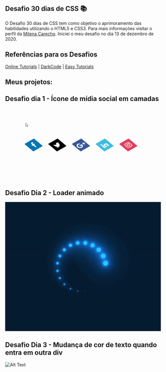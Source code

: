  ## Desafio 30 dias de CSS 📚

O Desafio 30 dias de CSS tem como objetivo o aprimoramento das habilidades utilizando o HTML5 e CSS3. Para mais informações visitar o perfil da [Milena Carecho](https://github.com/MilenaCarecho/30diasDeCSS). Iniciei o meu desafio no dia 13 de dezembro de 2020. 

## Referências para os Desafios

[Online Tutorials](https://www.youtube.com/channel/UCbwXnUipZsLfUckBPsC7Jog) | [DarkCode](https://www.youtube.com/channel/UCD3KVjbb7aq2OiOffuungzw) | [Easy Tutorials](https://www.youtube.com/channel/UCkjoHfkLEy7ZT4bA2myJ8xA)


## Meus projetos:

## Desafio dia 1 - Ícone de mídia social em camadas

![Alt Text](https://raw.githubusercontent.com/taguinara/30diasDeCSS/main/gifts/Dia1.gif)

## Desafio Dia 2 - Loader animado

![Alt Text](https://github.com/taguinara/30diasDeCSS/blob/main/gifts/Dia2.gif)

## Desafio Dia 3 - Mudança de cor de texto quando entra em outra div

![Alt Text](https://github.com/taguinara/30diasDeCSS/blob/main/gifts/Dia3.gif)
